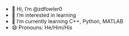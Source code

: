 - 👋 Hi, I’m @zdfowler0
- 👀 I’m interested in learning
- 🌱 I’m currently learning C++, Python, MATLAB
- 😄 Pronouns: He/Him/His

<!---
zdfowler0/zdfowler0 is a ✨ special ✨ repository because its `README.md` (this file) appears on your GitHub profile.
You can click the Preview link to take a look at your changes.
--->
